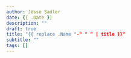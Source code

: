 ```yaml
---
author: Jesse Sadler
date: {{ .Date }}
description: ""
draft: true
title: "{{ replace .Name "-" " " | title }}"
subtitle: ""
tags: []
---
```

